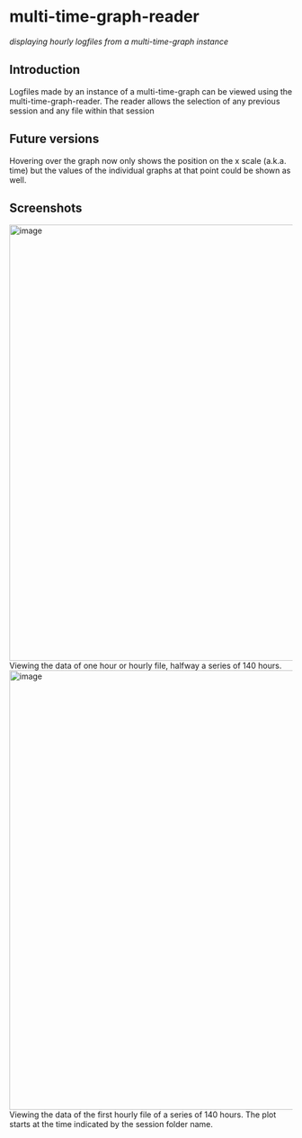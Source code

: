 # multi-time-graph-reader
_displaying hourly logfiles from a multi-time-graph instance_

## Introduction
Logfiles made by an instance of a multi-time-graph can be viewed using the multi-time-graph-reader. The reader allows the selection of any previous session and any file within that session

## Future versions
Hovering over the graph now only shows the position on the x scale (a.k.a. time) but the values of the individual graphs at that point could be shown as well.

## Screenshots
<img width="1222" height="775" alt="image" src="https://github.com/user-attachments/assets/4a4882e1-425b-4e60-a8f9-088521585970" />
Viewing the data of one hour or hourly file, halfway a series of 140 hours.
<img width="1226" height="781" alt="image" src="https://github.com/user-attachments/assets/22870295-7190-4eba-9281-3682c3ae44c8" />
Viewing the data of the first hourly file of a series of 140 hours. The plot starts at the time indicated by the session folder name.
